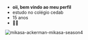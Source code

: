 - **oii, bem vindo ao meu perfil**
- estudo no colégio cedab
- 15 anos
- 🏐✨

![mikasa-ackerman-mikasa-season4](https://github.com/user-attachments/assets/ac183b5f-5dab-4c73-92eb-dcff70d6d32e)


